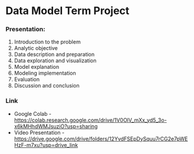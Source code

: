 # Data Model Term Project

### Presentation:
1. Introduction to the problem
2. Analytic objective
3. Data description and preparation
4. Data exploration and visualization
5. Model explanation
6. Modeling implementation
7. Evaluation
8. Discussion and conclusion

### Link
* Google Colab - https://colab.research.google.com/drive/1V0OlV_mXx_yd5_3o-x6kMHhdWMJsuziO?usp=sharing
* Video Presentation - https://drive.google.com/drive/folders/12YvdFSEpDySquu7rCG2e7pWEHzF-m7xu?usp=drive_link
